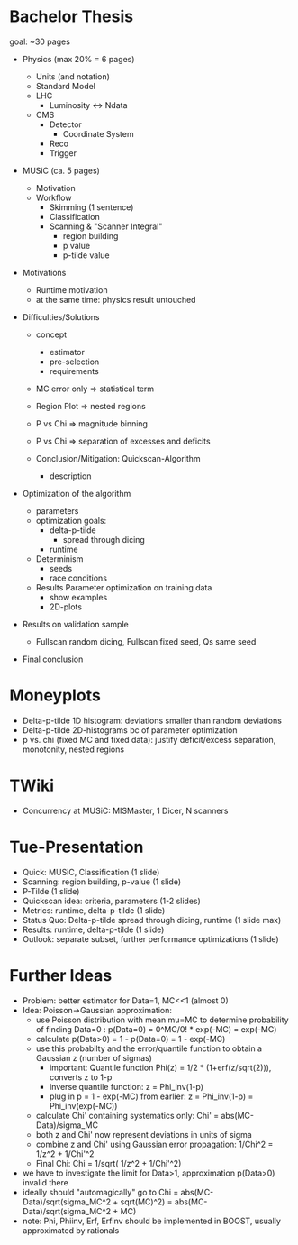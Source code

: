 Bachelor Thesis
===============

goal: ~30 pages

* Physics (max 20% = 6 pages)
	* Units (and notation)
	* Standard Model
	* LHC
		* Luminosity <-> Ndata
	* CMS
		* Detector
			* Coordinate System
		* Reco
		* Trigger

* MUSiC (ca. 5 pages)
	* Motivation
	* Workflow
		* Skimming (1 sentence)
		* Classification
		* Scanning & "Scanner Integral"
			* region building
			* p value
			* p-tilde value
			
* Motivations
	* Runtime motivation
	* at the same time: physics result untouched
	
* Difficulties/Solutions
	* concept
		* estimator
		* pre-selection
		* requirements
	* MC error only => statistical term
	* Region Plot => nested regions
	* P vs Chi => magnitude binning
	* P vs Chi => separation of excesses and deficits
		
	* Conclusion/Mitigation: Quickscan-Algorithm
		* description
		
* Optimization of the algorithm
	* parameters
	* optimization goals: 
		* delta-p-tilde
			* spread through dicing
		* runtime
	* Determinism 
		* seeds
		* race conditions
	* Results Parameter optimization on training data
		* show examples
		* 2D-plots

* Results on validation sample
	* Fullscan random dicing, Fullscan fixed seed, Qs same seed

* Final conclusion





Moneyplots
==========

* Delta-p-tilde 1D histogram: deviations smaller than random deviations
* Delta-p-tilde 2D-histograms bc of parameter optimization
* p vs. chi (fixed MC and fixed data): justify deficit/excess separation, monotonity, nested regions





TWiki
=====

* Concurrency at MUSiC: MISMaster, 1 Dicer, N scanners



Tue-Presentation
================

* Quick: MUSiC, Classification (1 slide)
* Scanning: region building, p-value (1 slide)
* P-Tilde (1 slide)
* Quickscan idea: criteria, parameters (1-2 slides)
* Metrics: runtime, delta-p-tilde (1 slide)
* Status Quo: Delta-p-tilde spread through dicing, runtime (1 slide max)
* Results: runtime, delta-p-tilde (1 slide)
* Outlook: separate subset, further performance optimizations (1 slide)



Further Ideas
=============
* Problem: better estimator for Data=1, MC<<1 (almost 0)
* Idea: Poisson->Gaussian approximation:
	* use Poisson distribution with mean mu=MC to determine probability of finding Data=0 : p(Data=0) = 0^MC/0! * exp(-MC) = exp(-MC)
	* calculate p(Data>0) = 1 - p(Data=0) = 1 - exp(-MC)
	* use this probabilty and the error/quantile function to obtain a Gaussian z (number of sigmas)
		* important: Quantile function Phi(z) = 1/2 * (1+erf(z/sqrt(2))), converts z to 1-p
		* inverse quantile function: z = Phi_inv(1-p)
		* plug in p = 1 - exp(-MC) from earlier: z = Phi_inv(1-p) = Phi_inv(exp(-MC))
	* calculate Chi' containing systematics only: Chi' = abs(MC-Data)/sigma_MC
	* both z and Chi' now represent deviations in units of sigma
	* combine z and Chi' using Gaussian error propagation: 1/Chi^2 = 1/z^2 + 1/Chi'^2 
	* Final Chi: Chi = 1/sqrt( 1/z^2 + 1/Chi'^2)
* we have to investigate the limit for Data>1, approximation p(Data>0) invalid there
* ideally should "automagically" go to Chi = abs(MC-Data)/sqrt(sigma_MC^2 + sqrt(MC)^2) = abs(MC-Data)/sqrt(sigma_MC^2 + MC)
* note: Phi, Phiinv, Erf, Erfinv should be implemented in BOOST, usually approximated by rationals

		